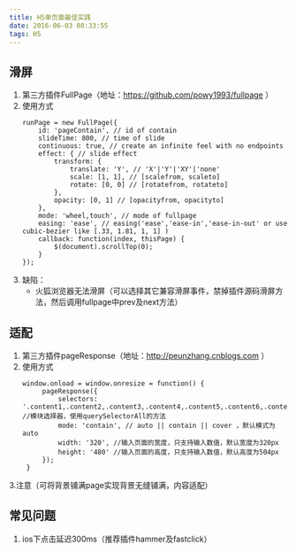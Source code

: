 ```yaml
---
title: H5单页面最佳实践
date: 2016-06-03 08:33:55
tags: H5
---
```

## 滑屏 ##
1. 第三方插件FullPage（地址：https://github.com/powy1993/fullpage ）
2. 使用方式
    ```
    runPage = new FullPage({
        id: 'pageContain', // id of contain
        slideTime: 800, // time of slide
        continuous: true, // create an infinite feel with no endpoints
        effect: { // slide effect
            transform: {
                translate: 'Y', // 'X'|'Y'|'XY'|'none'
                scale: [1, 1], // [scalefrom, scaleto]
                rotate: [0, 0] // [rotatefrom, rotateto]
            },
            opacity: [0, 1] // [opacityfrom, opacityto]
        },
        mode: 'wheel,touch', // mode of fullpage
        easing: 'ease', // easing('ease','ease-in','ease-in-out' or use cubic-bezier like [.33, 1.81, 1, 1] )
        callback: function(index, thisPage) {
            $(document).scrollTop(0);
        }
    });
    ```
3. 缺陷：  
	- 火狐浏览器无法滑屏（可以选择其它兼容滑屏事件，禁掉插件源码滑屏方法，然后调用fullpage中prev及next方法）


## 适配 ##
1. 第三方插件pageResponse（地址：http://peunzhang.cnblogs.com ）
2. 使用方式
   ```
   window.onload = window.onresize = function() {
        pageResponse({
            selectors: '.content1,.content2,.content3,.content4,.content5,.content6,.content7,.content8,.content9,.content10', //模块选择器，使用querySelectorAll的方法
            mode: 'contain', // auto || contain || cover ，默认模式为auto 
            width: '320', //输入页面的宽度，只支持输入数值，默认宽度为320px
            height: '480' //输入页面的高度，只支持输入数值，默认高度为504px
        });
    }
    ```
3.注意（可将背景铺满page实现背景无缝铺满，内容适配）

## 常见问题 ##
1. ios下点击延迟300ms（推荐插件hammer及fastclick）